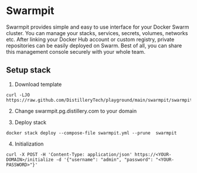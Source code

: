 # Swarmpit

Swarmpit provides simple and easy to use interface for your Docker Swarm cluster. You can manage your stacks, services, secrets, volumes, networks etc. After linking your Docker Hub account or custom registry, private repositories can be easily deployed on Swarm. Best of all, you can share this management console securely with your whole team.

## Setup stack

1. Download template

```
curl -LJO https://raw.github.com/DistilleryTech/playground/main/swarmpit/swarmpit.yml
```

2. Change swarmpit.pg.distillery.com to your domain

3. Deploy stack

```
docker stack deploy --compose-file swarmpit.yml --prune  swarmpit
```

4. Initialization

```
curl -X POST -H 'Content-Type: application/json' https://<YOUR-DOMAIN>/initialize -d '{"username": "admin", "password": "<YOUR-PASSWORD>"}'
```
